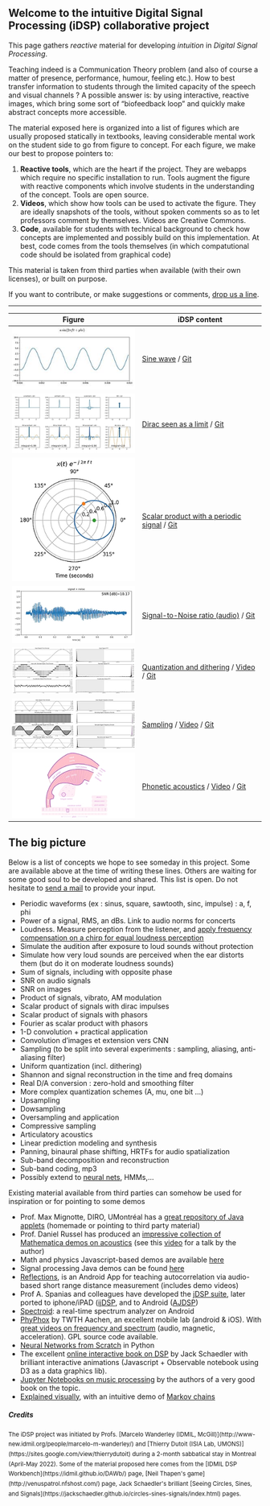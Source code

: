 
## Welcome to the intuitive Digital Signal Processing (iDSP) collaborative project
This page gathers *reactive* material for developing *intuition* in *Digital Signal Processing*.

Teaching indeed is a Communication Theory problem (and also of course a matter of presence, performance, humour, feeling etc.). How to best transfer information to students through the limited capacity of the speech and visual channels ? A possible answer is: by using interactive, reactive images, which bring some sort of “biofeedback loop” and quickly make abstract concepts more accessible.

The material exposed here is organized into a list of figures which are usually proposed statically in textbooks, leaving considerable mental work on the student side to go from figure to concept. For each figure, we make our best to propose pointers to: 
1. **Reactive tools**, which are the heart if the project. They are webapps which require no specific installation to run. Tools augment the figure with reactive components which involve students in the understanding of the concept. Tools are open source.
2. **Videos**, which show how tools can be used to activate the figure. They are ideally snapshots of the tools, without spoken comments so as to let professors comment by themselves. Videos are Creative Commons.
3. **Code**, available for students with technical background to check how concepts are implemented and possibly build on this implementation. At best, code comes from the tools themselves (in which compatutional code should be isolated from graphical code)

This material is taken from third parties when available (with their own licenses), or built on purpose.

If you want to contribute, or make suggestions or comments, [drop us a line](mailto://thierry.dutoit@umons.ac.be).

---

| Figure     | iDSP content  |
| ---------- | ------------- | 
| <a href="https://share.streamlit.io/thierrydutoit/sine-wave/main/sinus.py"><img src="./sinus_300.jpg" /></a> | [Sine wave](https://share.streamlit.io/thierrydutoit/sine-wave/main/sinus.py) / [Git](https://github.com/thierrydutoit/sine-wave)  |
| <a href="https://share.streamlit.io/thierrydutoit/dirac-as-a-limit/main/dirac.py"><img src="./dirac_300.jpg" /></a>  | [Dirac seen as a limit](https://share.streamlit.io/thierrydutoit/dirac-as-a-limit/main/dirac.py) / [Git](https://github.com/thierrydutoit/dirac-as-a-limit)  |
| <a href="https://share.streamlit.io/thierrydutoit/scalar_product_periodic/main/scalar_product_periodic.py"><img src="./scalar-product-periodic-300.jpg" /></a>  | [Scalar product with a periodic signal](https://share.streamlit.io/thierrydutoit/scalar_product_periodic/main/scalar_product_periodic.py) / [Git](https://github.com/thierrydutoit/scalar_product_periodic)  |
| <a href="https://share.streamlit.io/thierrydutoit/snr-audio/main/snr_audio.py"><img src="./snr_audio_300.jpg" /></a>  | [Signal-to-Noise ratio (audio)](https://share.streamlit.io/thierrydutoit/snr-audio/main/snr_audio.py) / [Git](https://github.com/thierrydutoit/snr-audio)  |
| <a href="https://idmil.github.io/DAWb/quantization"><img src="./quantization_300.jpg" /></a> | [Quantization and dithering](https://idmil.github.io/DAWb/quantization) / [Video](https://www.youtube.com/watch?v=E5aPP7KB5F4) / [Git](https://github.com/idmil/dawb)   |
| <a href="https://idmil.github.io/DAWb/sampling/"><img src="./sampling_300.jpg" /> | [Sampling](https://idmil.github.io/DAWb/sampling/) / [Video](https://www.youtube.com/watch?v=f5SKkB8GETk) / [Git](https://github.com/idmil/dawb)   |
| <a href="https://dood.al/pinktrombone/"><img src="./pink_trombone_300.jpg" /> | [Phonetic acoustics](https://dood.al/pinktrombone/) / [Video](https://www.youtube.com/watch?v=7LGnozlwU1o	) / [Git](https://github.com/IMAGINARY/pink-trombone/blob/master/index.html)   |


## The big picture
Below is a list of concepts we hope to see someday in this project. Some are available above at the time of writing these lines. Others are waiting for some good soul to be developed and shared. This list is open. Do not hesitate to [send a mail](mailto://thierry.dutoit@umons.ac.be) to provide your input.

- Periodic waveforms (ex : sinus, square, sawtooth, sinc, impulse) : a, f, phi 
- Power of a signal, RMS, an dBs. Link to audio norms for concerts
- Loudness. Measure perception from the listener, and [apply frequency compensation on a chirp for equal loudness perception](https://www.audiolabs-erlangen.de/resources/MIR/FMP/C1/C1S3_Dynamics.html)
- Simulate the audition after exposure to loud sounds without protection
- Simulate how very loud sounds are perceived when the ear distorts them (but do it on moderate loudness sounds)
- Sum of signals, including with opposite phase
- SNR on audio signals 
- SNR on images 
- Product of signals, vibrato, AM modulation
- Scalar product of signals with dirac impulses
- Scalar product of signals with phasors 
- Fourier as scalar product with phasors
- 1-D convolution + practical application 
- Convolution d’images et extension vers CNN
- Sampling (to be split into several experiments : sampling, aliasing, anti-aliasing filter)
- Uniform quantization (incl. dithering) 
- Shannon and signal reconstruction in the time and freq domains
- Real D/A conversion : zero-hold and smoothing filter
- More complex quantization schemes (A, mu, one bit …)
- Upsampling 
- Dowsampling 
- Oversampling and application
- Compressive sampling 
- Articulatory acoustics
- Linear prediction modeling and synthesis 
- Panning, binaural phase shifting, HRTFs for audio spatialization 
- Sub-band decomposition and reconstruction
- Sub-band coding, mp3
- Possibly extend to [neural nets](https://towardsai.net/p/machine-learning/introduction-to-neural-networks-and-their-key-elements-part-c-activation-functions-layers-ea8c915a9d9), HMMs,…

Existing material available from third parties can somehow be used for inspiration or for pointing to some demos

- Prof. Max Mignotte, DIRO, UMontréal has a [great repository of Java applets](http://www.iro.umontreal.ca/~mignotte/ift3205.html) (homemade or pointing to third party material)
- Prof. Daniel Russel has produced an [impressive collection of Mathematica demos on acoustics](https://www.acs.psu.edu/drussell/demos.html) (see this [video](mailto:https://idmil.gitlab.io/CIRMMT_visualizations/?/Instruments,%20Devices%20and%20Systems%20(RA1)/Musical%20Acoustics%20&%20Instruments/Daniel%20Russell) for a talk by the author)
- Math and physics Javascript-based demos are available [here](https://www.falstad.com/mathphysics.html)
- Signal processing Java demos can be found [here](https://pages.jh.edu/signals/) 
- [Reflections](https://coed.asee.org/2021/03/31/teaching-signal-processing-applications-using-an-android-echolocation-app), is an Android App for teaching autocorrelation via audio-based short range distance measurement (includes demo videos)
- Prof A. Spanias and colleagues have developed the [jDSP suite](https://coed.asee.org/2021/03/31/teaching-signal-processing-applications-using-an-android-echolocation-app), later ported to iphone/iPAD ([ijDSP](http://jdsp.asu.edu/ijdsp), and to Android ([AJDSP](https://play.google.com/store/apps/details?id=com.prototype.ajdsp1&hl=fr_CA&gl=US))
- [Spectroid](https://play.google.com/store/apps/details?id=com.pcmehanik.splspectrumanalyzer): a real-time spectrum analyzer on Android
- [PhyPhox](https://phyphox.org/) by TWTH Aachen, an excellent mobile lab (android & iOS). With [great videos on frequency and spectrum](https://phyphox.org/2021/05/) (audio, magnetic, acceleration). GPL source code available. 
- [Neural Networks from Scratch](https://nnfs.io/neural_network_animations) in Python 
- The excellent [online interactive book on DSP](https://jackschaedler.github.io/circles-sines-signals/dft_introduction.html) by Jack Schaedler with brilliant interactive animations (Javascript + Observable notebook using D3 as a data graphics lib).
- [Jupyter Notebooks on music processing](https://www.audiolabs-erlangen.de/resources/MIR/FMP/C0/C0.html) by the authors of a very good book on the topic.
- [Explained visually](https://setosa.io/ev), with an intuitive demo of [Markov chains](https://setosa.io/ev/markov-chains/)

  
##### Credits
<sup> 
The iDSP project was initiated by Profs. [Marcelo Wanderley (IDMIL, McGill)](http://www-new.idmil.org/people/marcelo-m-wanderley/) and [Thierry Dutoit (ISIA Lab, UMONS)](https://sites.google.com/view/thierrydutoit) during a 2-month sabbatical stay in Montreal (April-May 2022). 
Some of the material proposed here comes from the [IDMIL DSP Workbench](https://idmil.github.io/DAWb/) page, [Neil Thapen's game](http://venuspatrol.nfshost.com/) page, Jack Schaedler's brilliant [Seeing Circles, Sines, and Signals](https://jackschaedler.github.io/circles-sines-signals/index.html) pages.
</sup>
